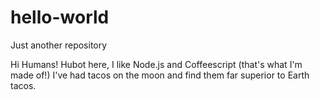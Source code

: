 # hello-world
Just another repository

Hi Humans!
Hubot here, I like Node.js and Coffeescript (that's what I'm made of!)
I've had tacos on the moon and find them far superior to Earth tacos.
